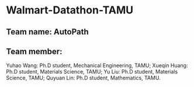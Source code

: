 # Walmart-Datathon-TAMU
## Team name: AutoPath
## Team member: 
Yuhao Wang: Ph.D student, Mechanical Engineering, TAMU; 
Xueqin Huang: Ph.D student, Materials Science, TAMU;
Yu Liu: Ph.D student, Materials Science, TAMU;
Quyuan Lin: Ph.D student, Mathematics, TAMU.
